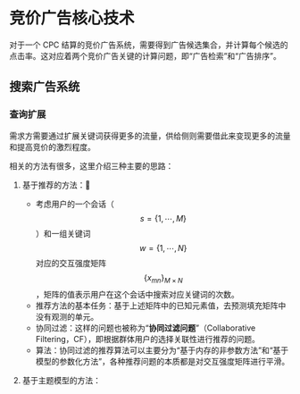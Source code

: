 # 竞价广告核心技术

对于一个 CPC 结算的竞价广告系统，需要得到广告候选集合，并计算每个候选的点击率。这对应着两个竞价广告关键的计算问题，即“广告检索”和“广告排序”。

## 搜索广告系统

### 查询扩展

需求方需要通过扩展关键词获得更多的流量，供给侧则需要借此来变现更多的流量和提高竞价的激烈程度。

相关的方法有很多，这里介绍三种主要的思路：

1. 基于推荐的方法：
   - 考虑用户的一个会话（$$s = \{1, \cdots, M\}$$）和一组关键词 $$w = \{1, \cdots, N\}$$ 对应的交互强度矩阵 $$\{x_{mn}\}_{M \times N}$$，矩阵的值表示用户在这个会话中搜索对应关键词的次数。
   - 推荐方法的基本任务：基于上述矩阵中的已知元素值，去预测填充矩阵中没有观测的单元。
   - 协同过滤：这样的问题也被称为“**协同过滤问题**”（Collaborative Filtering，CF），即根据群体用户的选择关联性进行推荐的问题。
   - 算法：协同过滤的推荐算法可以主要分为“基于内存的非参数方法”和“基于模型的参数化方法”，各种推荐问题的本质都是对交互强度矩阵进行平滑。

2. 基于主题模型的方法：
